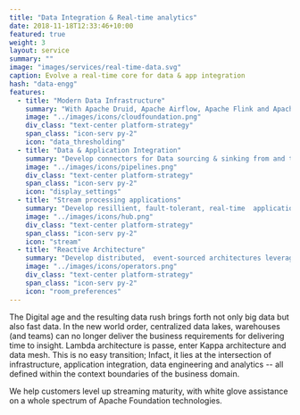 ```yaml
---
title: "Data Integration & Real-time analytics"
date: 2018-11-18T12:33:46+10:00
featured: true
weight: 3
layout: service
summary: ""
image: "images/services/real-time-data.svg"
caption: Evolve a real-time core for data & app integration
hash: "data-engg"
features:
  - title: "Modern Data Infrastructure"
    summary: "With Apache Druid, Apache Airflow, Apache Flink and Apache Kafka. Support global scale deployments on public, private and hybrid cloud"
    image: "../images/icons/cloudfoundation.png"
    div_class: "text-center platform-strategy"
    span_class: "icon-serv py-2"
    icon: "data_thresholding"
  - title: "Data & Application Integration"
    summary: "Develop connectors for Data sourcing & sinking from and to heterogenous systems (SaaS APIs, Databases, CDC and more ) with multi-modal data processing"
    image: "../images/icons/pipelines.png"
    div_class: "text-center platform-strategy"
    span_class: "icon-serv py-2"
    icon: "display_settings"
  - title: "Stream processing applications"
    summary: "Develop resillient, fault-tolerant, real-time  applications to statefully process event streams"
    image: "../images/icons/hub.png"
    div_class: "text-center platform-strategy"
    span_class: "icon-serv py-2"
    icon: "stream"
  - title: "Reactive Architecture"
    summary: "Develop distributed,  event-sourced architectures leveraging CQ(R)S and event-streaming based choreography."
    image: "../images/icons/operators.png"
    div_class: "text-center platform-strategy"
    span_class: "icon-serv py-2"
    icon: "room_preferences"
---
```


The Digital age and the resulting data rush brings forth not only big data but also fast data. In the new world order, centralized data lakes, warehouses (and teams) can no longer deliver the business requirements for delivering time to insight. Lambda architecture is passe, enter Kappa architecture and data mesh. This is no easy transition; Infact, it lies at the intersection of infrastructure, application integration, data engineering and analytics -- all defined within the context boundaries of the business domain.

We help customers level up streaming maturity, with white glove assistance on a whole spectrum of Apache Foundation technologies.

<!-- - <div class="text-center platform-strategy"><h2 class="product_eng_title">Modern Data Infrastructure</h2><span class="icon-serv pb-2"><img src="../images/icons/cloudfoundation.svg" /></span> With Apache Druid, Apache Airflow, Apache Flink and Apache Kafka. Support global scale deployments on public, private and hybrid cloud</div>
- <div class="text-center platform-strategy"><h2 class="product_eng_title">Data & Application Integration</h2><span class="icon-serv pb-2"><img src="../images/icons/pipelines.svg" /></span> Develop connectors for Data sourcing & sinking from and to heterogenous systems (SaaS APIs, Databases, CDC and more ) with multi-modal data processing</div>
- <div class="text-center platform-strategy"><h2 class="product_eng_title">Stream processing applications</h2><span class="icon-serv pb-2"><img src="../images/icons/hub.svg" /></span> Develop resillient, fault-tolerant, real-time  applications to statefully process event streams</div>
- <div class="text-center platform-strategy"><h2 class="product_eng_title">Reactive Architecture</h2><span class="icon-serv pb-2"><img src="../images/icons/operators.svg" /></span> Develop distributed,  event-sourced architectures leveraging CQ(R)S and event-streaming based choreography.</div> -->
